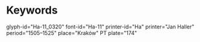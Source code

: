 # Keywords
glyph-id="Ha-11_0320"
font-id="Ha-11"
printer-id="Ha"
printer="Jan Haller"
period="1505–1525"
place="Kraków"
PT plate="174"
